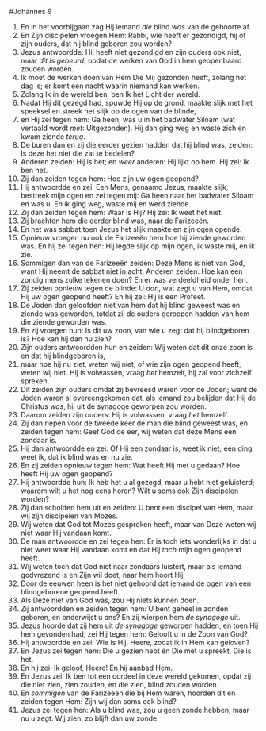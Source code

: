 #Johannes 9
1. En in het voorbijgaan zag Hij iemand *die* blind *was* van de geboorte af.
2. En Zijn discipelen vroegen Hem: Rabbi, wie heeft er gezondigd, hij of zijn ouders, dat hij blind geboren zou worden?
3. Jezus antwoordde: Hij heeft niet gezondigd en zijn ouders ook niet, maar *dit is gebeurd*, opdat de werken van God in hem geopenbaard zouden worden.
4. Ik moet de werken doen van Hem Die Mij gezonden heeft, zolang het dag is; er komt een nacht waarin niemand kan werken.
5. Zolang Ik in de wereld ben, ben Ik het Licht der wereld.
6. Nadat Hij dit gezegd had, spuwde Hij op de grond, maakte slijk met het speeksel en streek het slijk op de ogen van de blinde,
7. en Hij zei tegen hem: Ga heen, was u in het badwater Siloam (wat vertaald wordt *met*: Uitgezonden). Hij dan ging weg en waste zich en kwam ziende *terug*.
8. De buren dan en zij die eerder gezien hadden dat hij blind was, zeiden: Is deze het niet die zat te bedelen?
9. Anderen zeiden: Hij is het; en *weer* anderen: Hij lijkt op hem. Hij zei: Ik ben het.
10. Zij dan zeiden tegen hem: Hoe zijn uw ogen geopend?
11. Hij antwoordde en zei: Een Mens, genaamd Jezus, maakte slijk, bestreek mijn ogen en zei tegen mij: Ga heen naar het badwater Siloam en was u. En ik ging weg, waste mij en werd ziende.
12. Zij dan zeiden tegen hem: Waar is Hij? Hij zei: Ik weet het niet.
13. Zij brachten hem die eerder blind was, naar de Farizeeën.
14. En het was sabbat toen Jezus het slijk maakte en zijn ogen opende.
15. Opnieuw vroegen nu ook de Farizeeën hem hoe hij ziende geworden was. En hij zei tegen hen: Hij legde slijk op mijn ogen, ik waste mij, en ik zie.
16. Sommigen dan van de Farizeeën zeiden: Deze Mens is niet van God, want Hij neemt de sabbat niet in acht. Anderen zeiden: Hoe kan een zondig mens zulke tekenen doen? En er was verdeeldheid onder hen.
17. Zij zeiden opnieuw tegen de blinde: U *dan*, wat zegt u van Hem, omdat Hij uw ogen geopend heeft? En hij zei: Hij is een Profeet.
18. De Joden dan geloofden niet van hem dat hij blind geweest was en ziende was geworden, totdat zij de ouders geroepen hadden van hem die ziende geworden was.
19. En zij vroegen hun: Is dit uw zoon, van wie u zegt dat hij blindgeboren is? Hoe kan hij dan nu zien?
20. Zijn ouders antwoordden hun en zeiden: Wij weten dat dit onze zoon is en dat hij blindgeboren is,
21. maar hoe hij nu ziet, weten wij niet, of wie zijn ogen geopend heeft, weten wij niet. Hij is volwassen, vraag *het* hemzelf, hij zal voor zichzelf spreken.
22. Dit zeiden zijn ouders omdat zij bevreesd waren voor de Joden; want de Joden waren al overeengekomen dat, als iemand zou belijden dat Hij de Christus *was*, hij uit de synagoge geworpen zou worden.
23. Daarom zeiden zijn ouders: Hij is volwassen, vraag *het* hemzelf.
24. Zij dan riepen voor de tweede keer de man die blind geweest was, en zeiden tegen hem: Geef God de eer, wij weten dat deze Mens een zondaar is.
25. Hij dan antwoordde en zei: Of Hij een zondaar is, weet ik niet; één ding weet ik, dat ik blind was en nu zie.
26. En zij zeiden opnieuw tegen hem: Wat heeft Hij met u gedaan? Hoe heeft Hij uw ogen geopend?
27. Hij antwoordde hun: Ik heb het u al gezegd, maar u hebt niet geluisterd; waarom wilt u het nog eens horen? Wilt u soms ook Zijn discipelen worden?
28. Zij dan scholden hem uit en zeiden: U bent een discipel van Hem, maar wij zijn discipelen van Mozes.
29. Wij weten dat God tot Mozes gesproken heeft, maar van Deze weten wij niet waar Hij vandaan komt.
30. De man antwoordde en zei tegen hen: Er is toch iets wonderlijks in dat u niet weet waar Hij vandaan komt en dat Hij *toch* mijn ogen geopend heeft.
31. Wij weten toch dat God niet naar zondaars luistert, maar als iemand godvrezend is en Zijn wil doet, naar hem hoort Hij.
32. Door de eeuwen heen is het niet gehoord dat iemand de ogen van een blindgeborene geopend heeft.
33. Als Deze niet van God was, zou Hij niets kunnen doen.
34. Zij antwoordden en zeiden tegen hem: U bent geheel in zonden geboren, en onderwijst u ons? En zij wierpen hem *de synagoge* uit.
35. Jezus hoorde dat zij hem uit *de* *synagoge* geworpen hadden, en toen Hij hem gevonden had, zei Hij tegen hem: Gelooft u in de Zoon van God?
36. Hij antwoordde en zei: Wie is Hij, Heere, zodat ik in Hem kan geloven?
37. En Jezus zei tegen hem: Die u gezien hebt én Die met u spreekt, Die is het.
38. En hij zei: Ik geloof, Heere! En hij aanbad Hem.
39. En Jezus zei: Ik ben tot een oordeel in deze wereld gekomen, opdat zij die niet zien, zien zouden, en die zien, blind zouden worden.
40. En *sommigen* van de Farizeeën die bij Hem waren, hoorden dit en zeiden tegen Hem: Zijn wij dan soms ook blind?
41. Jezus zei tegen hen: Als u blind was, zou u geen zonde hebben, maar nu u zegt: Wij zien, zo blijft dan uw zonde.
